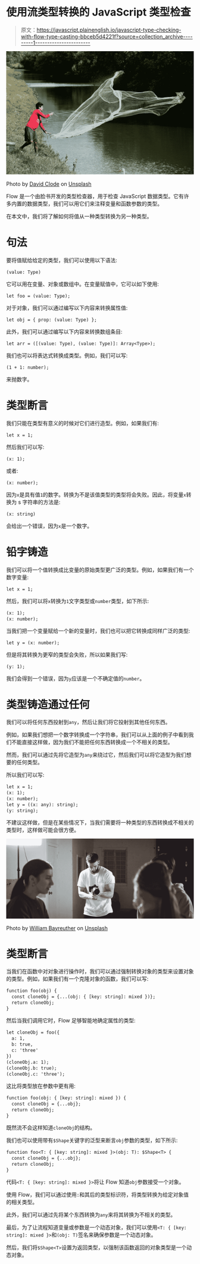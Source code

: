 # 使用流类型转换的 JavaScript 类型检查

> 原文：<https://javascript.plainenglish.io/javascript-type-checking-with-flow-type-casting-bbceb5d4221f?source=collection_archive---------1----------------------->

![](img/df18a4f61d8a87a6a9e328a78f5d2989.png)

Photo by [David Clode](https://unsplash.com/@davidclode?utm_source=medium&utm_medium=referral) on [Unsplash](https://unsplash.com?utm_source=medium&utm_medium=referral)

Flow 是一个由脸书开发的类型检查器，用于检查 JavaScript 数据类型。它有许多内置的数据类型，我们可以用它们来注释变量和函数参数的类型。

在本文中，我们将了解如何将值从一种类型转换为另一种类型。

# 句法

要将值赋给给定的类型，我们可以使用以下语法:

```
(value: Type)
```

它可以用在变量、对象或数组中。在变量赋值中，它可以如下使用:

```
let foo = (value: Type);
```

对于对象，我们可以通过编写以下内容来转换属性值:

```
let obj = { prop: (value: Type) };
```

此外，我们可以通过编写以下内容来转换数组条目:

```
let arr = ([(value: Type), (value: Type)]: Array<Type>);
```

我们也可以将表达式转换成类型。例如，我们可以写:

```
(1 + 1: number);
```

来抛数字。

# 类型断言

我们只能在类型有意义的时候对它们进行造型。例如，如果我们有:

```
let x = 1;
```

然后我们可以写:

```
(x: 1);
```

或者:

```
(x: number);
```

因为`x`是具有值`1`的数字。转换为不是该值类型的类型将会失败。因此，将变量`x`转换为 s 字符串的方法是:

```
(x: string)
```

会给出一个错误，因为`x`是一个数字。

# 铅字铸造

我们可以将一个值转换成比变量的原始类型更广泛的类型。例如，如果我们有一个数字变量:

```
let x = 1;
```

然后，我们可以将`x`转换为`1`文字类型或`number`类型，如下所示:

```
(x: 1); 
(x: number);
```

当我们把一个变量赋给一个新的变量时，我们也可以把它转换成同样广泛的类型:

```
let y = (x: number);
```

但是将其转换为更窄的类型会失败，所以如果我们写:

```
(y: 1);
```

我们会得到一个错误，因为`y`应该是一个不确定值的`number`。

# 类型铸造通过任何

我们可以将任何东西投射到`any`，然后让我们将它投射到其他任何东西。

例如，如果我们想把一个数字转换成一个字符串，我们可以从上面的例子中看到我们不能直接这样做，因为我们不能把任何东西转换成一个不相关的类型。

然而，我们可以通过先将它造型为`any`来绕过它，然后我们可以将它造型为我们想要的任何类型。

所以我们可以写:

```
let x = 1;
(x: 1); 
(x: number);
let y = ((x: any): string);
(y: string);
```

不建议这样做，但是在某些情况下，当我们需要将一种类型的东西转换成不相关的类型时，这样做可能会很方便。

![](img/e76e2b0cd81990a81bdc5689349e63d3.png)

Photo by [William Bayreuther](https://unsplash.com/@wbayreuther?utm_source=medium&utm_medium=referral) on [Unsplash](https://unsplash.com?utm_source=medium&utm_medium=referral)

# 类型断言

当我们在函数中对对象进行操作时，我们可以通过强制转换对象的类型来设置对象的类型。例如，如果我们有一个克隆对象的函数，我们可以写:

```
function foo(obj) {
  const cloneObj = {...(obj: { [key: string]: mixed })};
  return cloneObj;
}
```

然后当我们调用它时，Flow 足够智能地确定属性的类型:

```
let cloneObj = foo({
  a: 1,
  b: true,
  c: 'three'
})
(cloneObj.a: 1);
(cloneObj.b: true);
(cloneObj.c: 'three');
```

这比将类型放在参数中更有用:

```
function foo(obj: { [key: string]: mixed }) {
  const cloneObj = {...obj};
  return cloneObj;
}
```

既然流不会这样知道`cloneObj`的结构。

我们也可以使用带有`$Shape`关键字的泛型来断言`obj`参数的类型，如下所示:

```
function foo<T: { [key: string]: mixed }>(obj: T): $Shape<T> {
  const cloneObj = {...obj};
  return cloneObj;  
}
```

代码`<T: { [key: string]: mixed }>`将让 Flow 知道`obj`参数接受一个对象。

使用 Flow，我们可以通过使用`:`和其后的类型标识符，将类型转换为给定对象值的相关类型。

此外，我们可以通过先将某个东西转换为`any`来将其转换为不相关的类型。

最后，为了让流程知道变量或参数是一个动态对象，我们可以使用`<T: { [key: string]: mixed }>`和`(obj: T)`签名来确保参数是一个动态对象。

然后，我们将`$Shape<T>`设置为返回类型，以强制该函数返回的对象类型是一个动态对象。